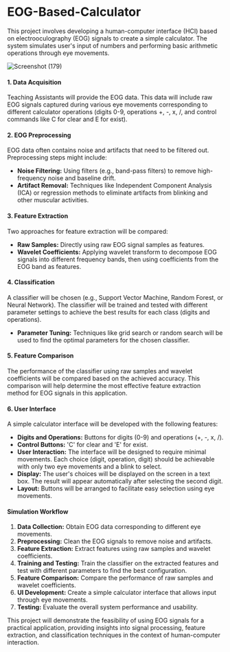 # EOG-Based-Calculator

This project involves developing a human-computer interface (HCI) based on electrooculography (EOG) signals to create a simple calculator. The system simulates user's input of numbers and performing basic arithmetic operations through eye movements.

![Screenshot (179)](https://github.com/iamklevy/EOG-Based-Calculator/assets/94145850/e1bab884-c2c2-44e1-ad85-3cb5e2f56f96)

#### 1. Data Acquisition
Teaching Assistants will provide the EOG data. This data will include raw EOG signals captured during various eye movements corresponding to different calculator operations (digits 0-9, operations +, -, x, /, and control commands like C for clear and E for exist).

#### 2. EOG Preprocessing
EOG data often contains noise and artifacts that need to be filtered out. Preprocessing steps might include:
- **Noise Filtering:** Using filters (e.g., band-pass filters) to remove high-frequency noise and baseline drift.
- **Artifact Removal:** Techniques like Independent Component Analysis (ICA) or regression methods to eliminate artifacts from blinking and other muscular activities.

#### 3. Feature Extraction
Two approaches for feature extraction will be compared:
- **Raw Samples:** Directly using raw EOG signal samples as features.
- **Wavelet Coefficients:** Applying wavelet transform to decompose EOG signals into different frequency bands, then using coefficients from the EOG band as features.

#### 4. Classification
A classifier will be chosen (e.g., Support Vector Machine, Random Forest, or Neural Network). The classifier will be trained and tested with different parameter settings to achieve the best results for each class (digits and operations).
- **Parameter Tuning:** Techniques like grid search or random search will be used to find the optimal parameters for the chosen classifier.

#### 5. Feature Comparison
The performance of the classifier using raw samples and wavelet coefficients will be compared based on the achieved accuracy. This comparison will help determine the most effective feature extraction method for EOG signals in this application.

#### 6. User Interface
A simple calculator interface will be developed with the following features:
- **Digits and Operations:** Buttons for digits (0-9) and operations (+, -, x, /).
- **Control Buttons:** 'C' for clear and 'E' for exist.
- **User Interaction:** The interface will be designed to require minimal movements. Each choice (digit, operation, digit) should be achievable with only two eye movements and a blink to select.
- **Display:** The user's choices will be displayed on the screen in a text box. The result will appear automatically after selecting the second digit.
- **Layout:** Buttons will be arranged to facilitate easy selection using eye movements.

#### Simulation Workflow
1. **Data Collection:** Obtain EOG data corresponding to different eye movements.
2. **Preprocessing:** Clean the EOG signals to remove noise and artifacts.
3. **Feature Extraction:** Extract features using raw samples and wavelet coefficients.
4. **Training and Testing:** Train the classifier on the extracted features and test with different parameters to find the best configuration.
5. **Feature Comparison:** Compare the performance of raw samples and wavelet coefficients.
6. **UI Development:** Create a simple calculator interface that allows input through eye movements.
7. **Testing:** Evaluate the overall system performance and usability.

This project will demonstrate the feasibility of using EOG signals for a practical application, providing insights into signal processing, feature extraction, and classification techniques in the context of human-computer interaction.
